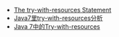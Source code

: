  - [The try-with-resources Statement](https://docs.oracle.com/javase/tutorial/essential/exceptions/tryResourceClose.html)
 - [Java7里try-with-resources分析](http://blog.csdn.net/hengyunabc/article/details/18459463)
 - [Java 7中的Try-with-resources](http://ifeve.com/java-7中的try-with-resources/)